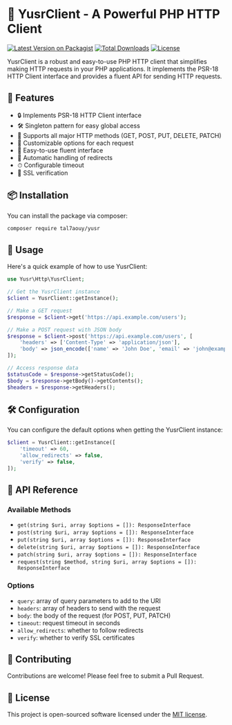 # 🚀 YusrClient - A Powerful PHP HTTP Client

[![Latest Version on Packagist](https://img.shields.io/packagist/v/tal7aouy/yusr.svg?style=flat-square)](https://packagist.org/packages/tal7aouy/yusr)
[![Total Downloads](https://img.shields.io/packagist/dt/tal7aouy/yusr.svg?style=flat-square)](https://packagist.org/packages/tal7aouy/yusr)
[![License](https://img.shields.io/packagist/l/tal7aouy/yusr.svg?style=flat-square)](https://packagist.org/packages/tal7aouy/yusr)

YusrClient is a robust and easy-to-use PHP HTTP client that simplifies making HTTP requests in your PHP applications. It implements the PSR-18 HTTP Client interface and provides a fluent API for sending HTTP requests.

## 🌟 Features

- 🔒 Implements PSR-18 HTTP Client interface
- 🛠 Singleton pattern for easy global access
- 🚦 Supports all major HTTP methods (GET, POST, PUT, DELETE, PATCH)
- 🔧 Customizable options for each request
- 🧩 Easy-to-use fluent interface
- 🔁 Automatic handling of redirects
- ⏱ Configurable timeout
- 🔐 SSL verification

## 📦 Installation

You can install the package via composer:

```bash
composer require tal7aouy/yusr
```

## 🚀 Usage

Here's a quick example of how to use YusrClient:

```php
use Yusr\Http\YusrClient;

// Get the YusrClient instance
$client = YusrClient::getInstance();

// Make a GET request
$response = $client->get('https://api.example.com/users');

// Make a POST request with JSON body
$response = $client->post('https://api.example.com/users', [
    'headers' => ['Content-Type' => 'application/json'],
    'body' => json_encode(['name' => 'John Doe', 'email' => 'john@example.com']),
]);

// Access response data
$statusCode = $response->getStatusCode();
$body = $response->getBody()->getContents();
$headers = $response->getHeaders();
```

## 🛠 Configuration

You can configure the default options when getting the YusrClient instance:

```php
$client = YusrClient::getInstance([
    'timeout' => 60,
    'allow_redirects' => false,
    'verify' => false,
]);
```

## 📘 API Reference

### Available Methods

- `get(string $uri, array $options = []): ResponseInterface`
- `post(string $uri, array $options = []): ResponseInterface`
- `put(string $uri, array $options = []): ResponseInterface`
- `delete(string $uri, array $options = []): ResponseInterface`
- `patch(string $uri, array $options = []): ResponseInterface`
- `request(string $method, string $uri, array $options = []): ResponseInterface`

### Options

- `query`: array of query parameters to add to the URI
- `headers`: array of headers to send with the request
- `body`: the body of the request (for POST, PUT, PATCH)
- `timeout`: request timeout in seconds
- `allow_redirects`: whether to follow redirects
- `verify`: whether to verify SSL certificates

## 🤝 Contributing

Contributions are welcome! Please feel free to submit a Pull Request.

## 📄 License

This project is open-sourced software licensed under the [MIT license](https://opensource.org/licenses/MIT).
